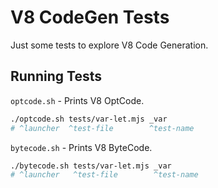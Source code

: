# V8 CodeGen Tests

Just some tests to explore V8 Code Generation.

## Running Tests

`optcode.sh` - Prints V8 OptCode.

```sh
./optcode.sh tests/var-let.mjs _var
# ^launcher  ^test-file        ^test-name
```

`bytecode.sh` - Prints V8 ByteCode.

```sh
./bytecode.sh tests/var-let.mjs _var
# ^launcher   ^test-file        ^test-name
```
